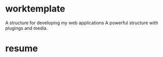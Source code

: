 # worktemplate
A structure for developing my web applications
A powerful structure with plugings and media.
# resume
